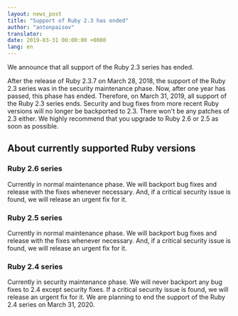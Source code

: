 ```yaml
---
layout: news_post
title: "Support of Ruby 2.3 has ended"
author: "antonpaisov"
translator:
date: 2019-03-31 00:00:00 +0000
lang: en
---
```


We announce that all support of the Ruby 2.3 series has ended.

After the release of Ruby 2.3.7 on March 28, 2018,
the support of the Ruby 2.3 series was in the security maintenance phase.
Now, after one year has passed, this phase has ended.
Therefore, on March 31, 2019, all support of the Ruby 2.3 series ends.
Security and bug fixes from more recent Ruby versions will no longer be
backported to 2.3. There won't be any patches of 2.3 either.
We highly recommend that you upgrade to Ruby 2.6 or 2.5 as soon as possible.


## About currently supported Ruby versions

### Ruby 2.6 series

Currently in normal maintenance phase.
We will backport bug fixes and release with the fixes whenever necessary.
And, if a critical security issue is found, we will release an urgent fix
for it.

### Ruby 2.5 series

Currently in normal maintenance phase.
We will backport bug fixes and release with the fixes whenever necessary.
And, if a critical security issue is found, we will release an urgent fix
for it.


### Ruby 2.4 series

Currently in security maintenance phase.
We will never backport any bug fixes to 2.4 except security fixes.
If a critical security issue is found, we will release an urgent fix for it.
We are planning to end the support of the Ruby 2.4 series on March 31, 2020.
